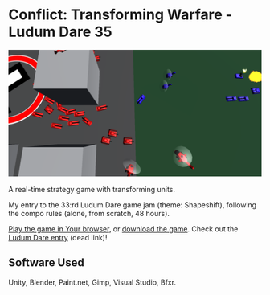 # Conflict: Transforming Warfare  - Ludum Dare 35

![Screenshot](https://raw.githubusercontent.com/Aggrathon/LudumDare35/gh-pages/tf_cover.png)

A real-time strategy game with transforming units.

My entry to the 33:rd Ludum Dare game jam (theme: Shapeshift), following the compo rules (alone, from scratch, 48 hours).

[Play the game in Your browser](https://aggrathon.github.io/LudumDare35/), or [download the game](https://github.com/Aggrathon/LudumDare35/releases). Check out the [Ludum Dare entry](https://github.com/Aggrathon/LudumDare35/releases)   (dead link)!

## Software Used

Unity, Blender, Paint.net, Gimp, Visual Studio, Bfxr.
